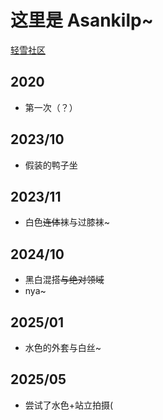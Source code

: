 # 这里是 Asankilp~

[轻雪社区](https://lab.liteyuki.icu/@asankilp)

## 2020
- 第一次（？）

## 2023/10
- 假装的鸭子坐

## 2023/11  
- 白色~~连体~~袜与过膝袜~

## 2024/10
- 黑白混搭~~与绝对领域~~
- nya~

## 2025/01
- 水色的外套与白丝~

## 2025/05
- 尝试了水色+站立拍摄(

